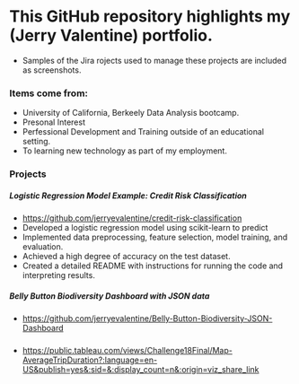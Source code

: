 # This GitHub repository highlights my (Jerry Valentine) portfolio.
* Samples of the Jira rojects used to manage these projects are included as screenshots.
### Items come from:
* University of California, Berkeely Data Analysis bootcamp.
* Presonal Interest
* Perfessional Development and Training outside of an educational setting.
* To learning new technology as part of my employment. 

### Projects
##### Logistic Regression Model Example: Credit Risk Classification 
* https://github.com/jerryevalentine/credit-risk-classification
* Developed a logistic regression model using scikit-learn to predict
* Implemented data preprocessing, feature selection, model training, and evaluation.
* Achieved a high degree of accuracy on the test dataset.
* Created a detailed README with instructions for running the code and interpreting results.

##### Belly Button Biodiversity Dashboard with JSON data
* https://github.com/jerryevalentine/Belly-Button-Biodiversity-JSON-Dashboard

##### 
* https://public.tableau.com/views/Challenge18Final/Map-AverageTripDuration?:language=en-US&publish=yes&:sid=&:display_count=n&:origin=viz_share_link 
